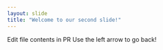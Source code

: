 ```yaml
---
layout: slide
title: "Welcome to our second slide!"
---
```

Edit file contents in PR
Use the left arrow to go back!
